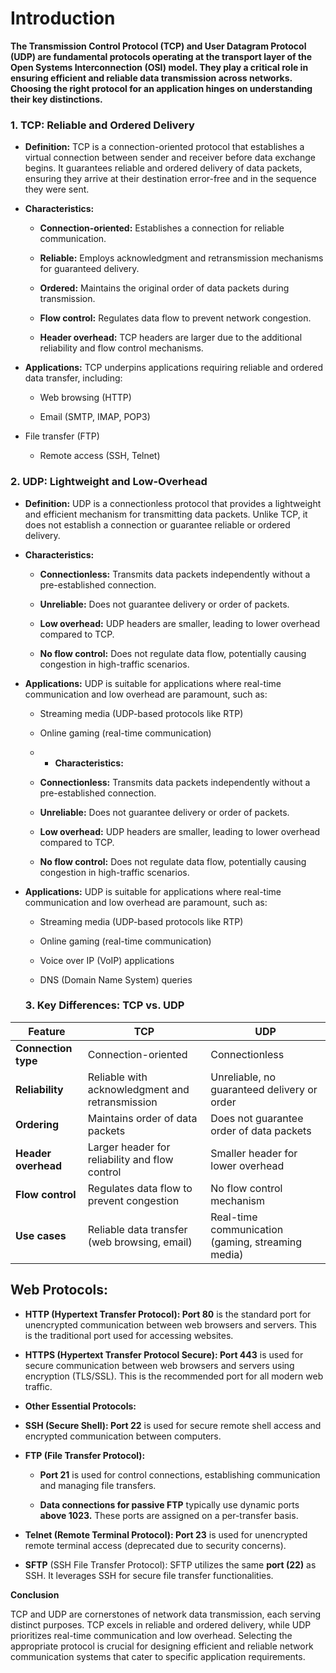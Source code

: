 # Introduction

__The Transmission Control Protocol (TCP) and User Datagram Protocol (UDP) are fundamental protocols operating at the transport layer of the Open Systems Interconnection (OSI) model. They play a critical role in ensuring efficient and reliable data transmission across networks. Choosing the right protocol for an application hinges on understanding their key distinctions.__

### 1. TCP: Reliable and Ordered Delivery

- __Definition:__ TCP is a connection-oriented protocol that establishes a virtual connection between sender and receiver before data exchange begins. It guarantees reliable and ordered delivery of data packets, ensuring they arrive at their destination error-free and in the sequence they were sent.

- __Characteristics:__

  - __Connection-oriented:__ Establishes a connection for reliable communication.

  - __Reliable:__ Employs acknowledgment and retransmission mechanisms for guaranteed delivery.

  - __Ordered:__ Maintains the original order of data packets during transmission.

  - __Flow control:__ Regulates data flow to prevent network congestion.

  - __Header overhead:__ TCP headers are larger due to the additional reliability and flow control mechanisms.

- __Applications:__ TCP underpins applications requiring reliable and ordered data transfer, including:

  - Web browsing (HTTP)

  - Email (SMTP, IMAP, POP3)

- File transfer (FTP)

  - Remote access (SSH, Telnet)

### 2. UDP: Lightweight and Low-Overhead

- __Definition:__ UDP is a connectionless protocol that provides a lightweight and efficient mechanism for transmitting data packets. Unlike TCP, it does not establish a connection or guarantee reliable or ordered delivery.

- __Characteristics:__

  - __Connectionless:__ Transmits data packets independently without a pre-established connection.

  - __Unreliable:__ Does not guarantee delivery or order of packets.

  - __Low overhead:__ UDP headers are smaller, leading to lower overhead compared to TCP.

  - __No flow control:__ Does not regulate data flow, potentially causing congestion in high-traffic scenarios.

- __Applications:__ UDP is suitable for applications where real-time communication and low overhead are paramount, such as:

  - Streaming media (UDP-based protocols like RTP)

  - Online gaming (real-time communication)
  - - __Characteristics:__

  - __Connectionless:__ Transmits data packets independently without a pre-established connection.

  - __Unreliable:__ Does not guarantee delivery or order of packets.

  - __Low overhead:__ UDP headers are smaller, leading to lower overhead compared to TCP.

  - __No flow control:__ Does not regulate data flow, potentially causing congestion in high-traffic scenarios.

- __Applications:__ UDP is suitable for applications where real-time communication and low overhead are paramount, such as:

  - Streaming media (UDP-based protocols like RTP)

  - Online gaming (real-time communication)

  - Voice over IP (VoIP) applications

  - DNS (Domain Name System) queries
  ### 3. Key Differences: TCP vs. UDP

| __Feature__              | __TCP__        | __UDP__       |
|-----------------------|-----------------------|--------------------------|
| __Connection type__ | Connection-oriented |  Connectionless  |
| __Reliability__ | Reliable with acknowledgment and retransmission | Unreliable, no guaranteed delivery or order  |
| __Ordering__ | Maintains order of data packets  | Does not guarantee order of data packets |
| __Header overhead__ | Larger header for reliability and flow control  | Smaller header for lower overhead  |
| __Flow control__ | Regulates data flow to prevent congestion  | No flow control mechanism  |
| __Use cases__ | Reliable data transfer (web browsing, email)  | Real-time communication (gaming, streaming media) |


## Web Protocols:

- __HTTP (Hypertext Transfer Protocol): Port 80__ is the standard port for unencrypted communication between web browsers and servers. This is the traditional port used for accessing websites.

- __HTTPS (Hypertext Transfer Protocol Secure): Port 443__ is used for secure communication between web browsers and servers using encryption (TLS/SSL). This is the recommended port for all modern web traffic.
- __Other Essential Protocols:__

- __SSH (Secure Shell): Port 22__ is used for secure remote shell access and encrypted communication between computers.

- __FTP (File Transfer Protocol):__

  - __Port 21__ is used for control connections, establishing communication and managing file transfers.

  - __Data connections for passive FTP__ typically use dynamic ports __above 1023.__ These ports are assigned on a per-transfer basis.

- __Telnet (Remote Terminal Protocol): Port 23__ is used for unencrypted remote terminal access (deprecated due to security concerns).

- __SFTP__ (SSH File Transfer Protocol): SFTP utilizes the same __port (22)__ as SSH. It leverages SSH for secure file transfer functionalities.


__Conclusion__

TCP and UDP are cornerstones of network data transmission, each serving distinct purposes. TCP excels in reliable and ordered delivery, while UDP prioritizes real-time communication and low overhead. Selecting the appropriate protocol is crucial for designing efficient and reliable network communication systems that cater to specific application requirements.